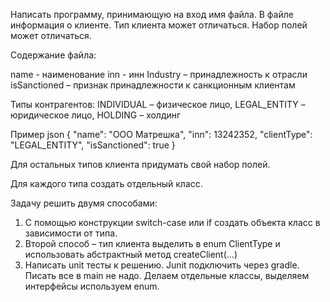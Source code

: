 Написать программу, принимающую на вход имя файла. В файле информация о клиенте. Тип клиента может отличаться. Набор полей может отличаться. 

Содержание файла:

name - наименование
inn - инн
Industry – принадлежность к отрасли
isSanctioned – признак принадлежности к санкционным клиентам

Типы контрагентов: 
INDIVIDUAL – физическое лицо,
LEGAL_ENTITY – юридическое лицо,
HOLDING – холдинг

Пример json
{
   "name": "ООО Матрешка",
   "inn": 13242352,
   "clientType": "LEGAL_ENTITY",
   "isSanctioned": true
}

Для остальных типов клиента придумать свой набор полей.

Для каждого типа создать отдельный класс.

Задачу решить двумя способами:
1) С помощью конструкции switch-case или if создать объекта класс в зависимости от типа.
2) Второй способ – тип клиента выделить в enum ClientType и использовать абстрактный метод createClient(…) 
3) Написать unit тесты к решению. Junit подключить через gradle. Писать все в main не надо. Делаем отдельные классы, выделяем интерфейсы используем enum.
